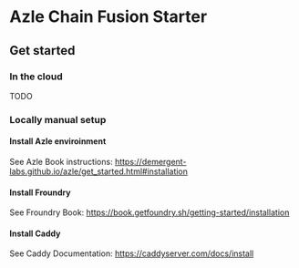 # Azle Chain Fusion Starter

## Get started

### In the cloud

TODO

### Locally manual setup

#### Install Azle enviroinment

See Azle Book instructions: https://demergent-labs.github.io/azle/get_started.html#installation

#### Install Froundry

See Froundry Book: https://book.getfoundry.sh/getting-started/installation

#### Install Caddy

See Caddy Documentation: https://caddyserver.com/docs/install
